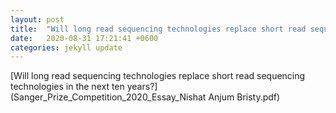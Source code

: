 ```yaml
---
layout: post
title:  "Will long read sequencing technologies replace short read sequencing technologies in the next ten years?"
date:   2020-08-31 17:21:41 +0600
categories: jekyll update
---
```


[Will long read sequencing technologies replace short read sequencing technologies in the next ten years?](Sanger_Prize_Competition_2020_Essay_Nishat Anjum Bristy.pdf)
